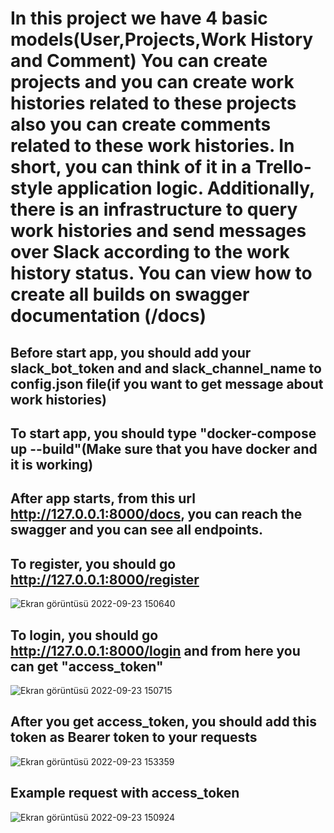 #  In this project we have 4 basic models(User,Projects,Work History and Comment) You can create projects and you can create work histories related to these projects also you can create comments related to these work histories. In short, you can think of it in a Trello-style application logic. Additionally, there is an infrastructure to query work histories and send messages over Slack according to the work history status. You can view how to create all builds on swagger documentation (/docs)

## Before start app, you should add your slack_bot_token and and slack_channel_name to config.json file(if you want to get message about work histories)

## To start app, you should type "docker-compose up --build"(Make sure that you have docker and it is working)

## After app starts, from this url http://127.0.0.1:8000/docs, you can reach the swagger and you can see all endpoints.

## To register, you should go http://127.0.0.1:8000/register
![Ekran görüntüsü 2022-09-23 150640](https://user-images.githubusercontent.com/50598846/191961024-c028d5b9-2d28-485d-b7a7-5ef3eb1d0f11.jpg)

## To login, you should go http://127.0.0.1:8000/login and from here you can get "access_token"
![Ekran görüntüsü 2022-09-23 150715](https://user-images.githubusercontent.com/50598846/191961072-a9412fd5-d52e-4b0f-8dac-e673e8203357.jpg)

## After you get access_token, you should add this token as Bearer token to your requests
![Ekran görüntüsü 2022-09-23 153359](https://user-images.githubusercontent.com/50598846/191961205-4fbc09f1-adfe-4362-882f-24fbce3744c3.jpg)

## Example request with access_token
![Ekran görüntüsü 2022-09-23 150924](https://user-images.githubusercontent.com/50598846/191961318-1b9bb329-6f0e-4664-9733-d07d96a7a436.jpg)
